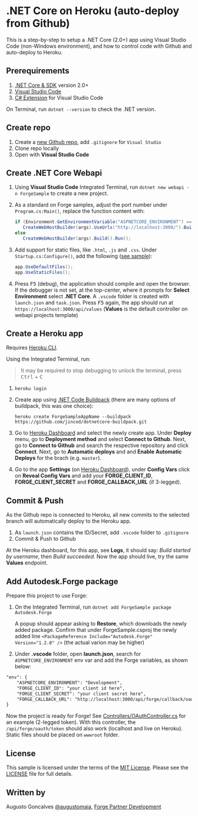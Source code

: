 # .NET Core on Heroku (auto-deploy from Github)

This is a step-by-step to setup a .NET Core (2.0+) app using Visual Studio Code (non-Windows environment), and how to control code with Github and auto-deploy to Heroku. 

## Prerequirements

1. [.NET Core & SDK](https://www.microsoft.com/net/download) version 2.0+
2. [Visual Studio Code](https://code.visualstudio.com/)
3. [C# Extension](https://marketplace.visualstudio.com/items?itemName=ms-vscode.csharp) for Visual Studio Code

On Terminal, run `dotnet --version` to check the .NET version. 

## Create repo

1. Create a [new Github repo](https://github.com/augustogoncalves?tab=repositories), add `.gitignore` for `Visual Studio`
2. Clone repo locally
3. Open with **Visual Studio Code**

## Create .NET Core Webapi



1. Using **Visual Studio Code** Integrated Terminal, run `dotnet new webapi -n ForgeSample` to create a new project.
2. As a standard on Forge samples, adjust the port number under `Program.cs:Main()`, replace the function content with: 

   ```csharp
   if (Environment.GetEnvironmentVariable("ASPNETCORE_ENVIRONMENT") == "Development")
      CreateWebHostBuilder(args).UseUrls("http://localhost:3000/").Build().Run();
   else
      CreateWebHostBuilder(args).Build().Run();
	```
  
3. Add support for static files, like `.html`, `.js` and `.css`. Under `Startup.cs:Configure()`, add the following ([see sample](ForgeSample/Startup.cs)):

   ```csharp
   app.UseDefaultFiles();
   app.UseStaticFiles();
   ```
   
3. Press <kbd>F5</kbd> (debug), the application should compile and open the browser. If the debugger is not set, at the top-center, where it prompts for **Select Environment** select **.NET Core**. A `.vscode` folder is created with `launch.json` and `task.json`. Press <kbd>F5</kbd> again, the app should run at `https://localhost:3000/api/values` (**Values** is the default controller on webapi projects template)

## Create a Heroku app

Requires [Heroku CLI](https://devcenter.heroku.com/articles/heroku-cli). 

Using the Integrated Terminal, run:

> It may be required to stop debugging to unlock the terminal, press <kbd>Ctrl</kbd> + <kbd>C</kbd>

1. `heroku login`
2. Create app using [.NET Code Buildpack](https://elements.heroku.com/buildpacks/jincod/dotnetcore-buildpack) (there are many options of buildpack, this was one choice): 

   `heroku create ForgeSampleAppName --buildpack https://github.com/jincod/dotnetcore-buildpack.git`
3. Go to [Heroku Dashboard](https://dashboard.heroku.com/apps) and select the newly create app. Under **Deploy** menu, go to **Deployment method** and select **Connect to Github**. Next, go to **Connect to Github** and search the respective repository and click **Connect**. Next, go to **Automatic deploys** and and **Enable Automatic Deploys** for the brach (e.g. `master`). 
4. Go to the app **Settings** (on [Heroku Dashboard](https://dashboard.heroku.com/apps)), under **Config Vars** click on **Reveal Config Vars** and add your **FORGE\_CLIENT\_ID**, **FORGE\_CLIENT\_SECRET** and **FORGE\_CALLBACK\_URL** (if 3-legged).

## Commit & Push

As the Github repo is connected to Heroku, all new commits to the selected branch will automatically deploy to the Heroku app.

1. As `launch.json` contains the ID/Secret, add `.vscode` folder to `.gitignore`
2. Commit & Push to Github

At the Heroku dashboard, for this app, see **Logs**, it should say: _Build started by username_, then _Build succeeded_. Now the app should live, try the same **Values** endpoint.

## Add Autodesk.Forge package

Prepare this project to use Forge:

1. On the Integrated Terminal, run `dotnet add ForgeSample package Autodesk.Forge`

   A popup should appear asking to **Restore**, which downloads the newly added package. Confirm that under ForgeSample.csproj the newly added line `<PackageReference Include="Autodesk.Forge" Version="1.2.0" />` (the actual varion may be higher)

2. Under **.vscode** folder, open **launch.json**, search for `ASPNETCORE_ENVIRONMENT` env var and add the Forge variables, as shown below:

```xml
"env": {
    "ASPNETCORE_ENVIRONMENT": "Development",
    "FORGE_CLIENT_ID": "your client id here",
    "FORGE_CLIENT_SECRET": "your client secret here",
    "FORGE_CALLBACK_URL": "http://localhost:3000/api/forge/callback/oauth"
}
```

Now the project is ready for Forge! See [Controllers/OAuthController.cs](ForgeSample/Controllers/OAuthController.cs) for an example (2-legged token). With this controller, the `/api/forge/oauth/token` should also work (localhost and live on Heroku). Static files should be placed on `wwwroot` folder.

## License

This sample is licensed under the terms of the [MIT License](http://opensource.org/licenses/MIT).
Please see the [LICENSE](LICENSE) file for full details.

## Written by

Augusto Goncalves [@augustomaia](https://twitter.com/augustomaia), [Forge Partner Development](http://forge.autodesk.com)